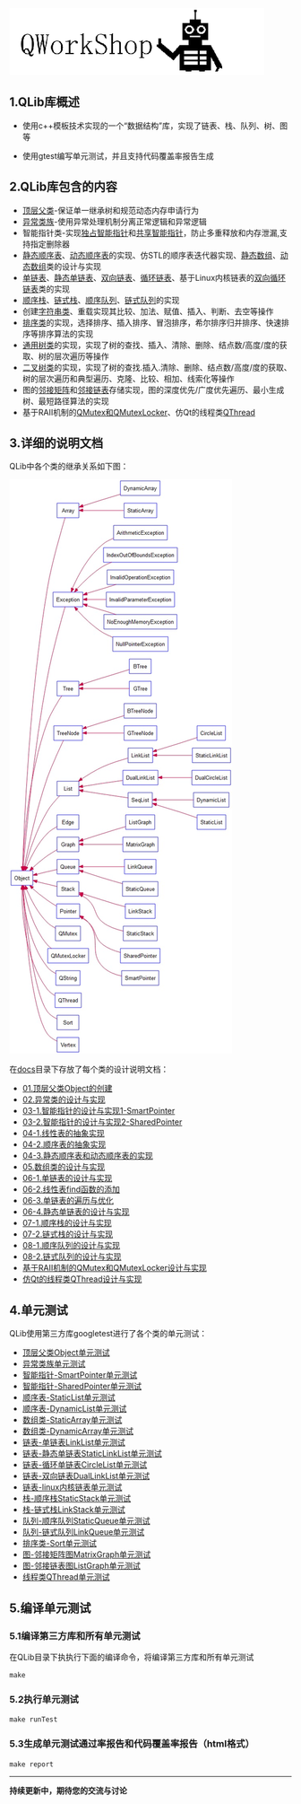 ![QWorkShop](./docs/00_README/pic/QWorkShop.png)

## 1.QLib库概述

-   使用c++模板技术实现的一个“数据结构”库，实现了链表、栈、队列、树、图等

-   使用gtest编写单元测试，并且支持代码覆盖率报告生成


## 2.QLib库包含的内容

- [顶层父类](./QLib/Object.h)-保证单一继承树和规范动态内存申请行为
- [异常类族](./QLib/Exception.h)-使用异常处理机制分离正常逻辑和异常逻辑
- 智能指针类-实现[独占智能指针](./QLib/SmartPointer.h)和[共享智能指针](./QLib/SharedPointer.h)，防止多重释放和内存泄漏,支持指定删除器
- [静态顺序表](./QLib/StaticList.h)、[动态顺序表](./QLib/DynamicList.h)的实现、仿STL的顺序表迭代器实现、[静态数组](./QLib/StaticArray.h)、[动态数组](./QLib/DynamicArray.h)类的设计与实现
- [单链表](./QLib/LinkList.h)、[静态单链表](./QLib/StaticLinkList.h)、[双向链表](./QLib/DualLinkList.h)、[循环链表](./QLib/CircleList.h)、基于Linux内核链表的[双向循环链表](./QLib/DualCircleList.h)类的实现
- [顺序栈](./QLib/StaticStack.h)、[链式栈](./QLib/LinkStack.h)、[顺序队列](./QLib/StaticQueue.h)、[链式队列](./QLib/LinkQueue.h)的实现
- 创建[字符串类](./QLib/QString.h)、重载实现其比较、加法、赋值、插入、判断、去空等操作
- [排序类](./QLib/Sort.h)的实现，选择排序、插入排序、冒泡排序，希尔排序归并排序、快速排序等排序算法的实现
- [通用树类](./QLib/GTree.h)的实现，实现了树的查找、插入、清除、删除、结点数/高度/度的获取、树的层次遍历等操作
- [二叉树类](./QLib/BTree.h)的实现，实现了树的查找.插入.清除、删除、结点数/高度/度的获取、树的层次遍历和典型遍历、克隆、比较、相加、线索化等操作
- 图的[邻接矩阵](./QLib/MatrixGraph.h)和[邻接链表](./QLib/ListGraph.h)存储实现，图的深度优先/广度优先遍历、最小生成树、最短路径算法的实现
- 基于RAII机制的[QMutex和QMutexLocker](./QLib/QMutex.h)、仿Qt的线程类[QThread](./QLib/QThread.h)

## 3.详细的说明文档

QLib中各个类的继承关系如下图：

![uml](./docs/00_README/pic/uml.jpg)

在[docs](./docs)目录下存放了每个类的设计说明文档：

- [01.顶层父类Object的创建](./docs/01_顶层父类Object/01.顶层父类Object的创建.md)
- [02.异常类的设计与实现](./docs/02_异常类的设计与实现/02.异常类的设计与实现.md)
- [03-1.智能指针的设计与实现1-SmartPointer](./docs/03_智能指针的设计与实现/03.智能指针的设计与实现1-SmartPointer.md)
- [03-2.智能指针的设计与实现2-SharedPointer](./docs/03_智能指针的设计与实现/03.智能指针的设计与实现2-SharedPointer.md)
- [04-1.线性表的抽象实现](./docs/04_顺序表/04-1.线性表的抽象实现.md)
- [04-2.顺序表的抽象实现](./docs/04_顺序表/04_2顺序表的抽象实现/04-2.顺序表的抽象实现.md)
- [04-3.静态顺序表和动态顺序表的实现](./docs/04_顺序表/04_3静态顺序表和动态顺序表/04-3.静态顺序表和动态顺序表.md)
- [05.数组类的设计与实现](./docs/05_数组类的设计与实现/05.数组类的设计与实现.md)
- [06-1.单链表的设计与实现](./docs/06_链表/06_1单链表的设计与实现/06-1.单链表的设计与实现.md)
- [06-2.线性表find函数的添加](./docs/06_链表/06_2线性表find函数的添加/06-2.线性表find函数的添加.md)
- [06-3.单链表的遍历与优化](./docs/06_链表/06_3单链表的遍历与优化/06-3.单链表的遍历与优化.md)
- [06-4.静态单链表的设计与实现](./docs/06_链表/06_4静态单链表的设计与实现/06-4.静态单链表的设计与实现.md)
- [07-1.顺序栈的设计与实现](./docs/07_栈/07_1顺序栈的设计与实现/07-1.顺序栈的设计与实现.md)
- [07-2.链式栈的设计与实现](./docs/07_栈/07_2链式栈的设计与实现/07-2.链式栈的设计与实现.md)
- [08-1.顺序队列的设计与实现](./docs/08_队列/08_1顺序队列的设计与实现/08-1.顺序队列的设计与实现.md)
- [08-2.链式队列的设计与实现](./docs/08_队列/08_2链式队列的设计与实现/08-2.链式队列的设计与实现.md)
- [基于RAII机制的QMutex和QMutexLocker设计与实现](./docs/QMutex和QMutexLocker设计与实现/基于RAII机制的QMutex和QMutexLocker设计与实现.md)
- [仿Qt的线程类QThread设计与实现](./docs/QThread线程类的设计与实现/QThread线程类的设计与实现.md)

## 4.单元测试

QLib使用第三方库googletest进行了各个类的单元测试：

- [顶层父类Object单元测试](./test/testObject.h)
- [异常类族单元测试](./test/testException.h)
- [智能指针-SmartPointer单元测试](./test/testSmartPointer.h)
- [智能指针-SharedPointer单元测试](./test/testSharedPointer.h)
- [顺序表-StaticList单元测试](./test/testStaticList.h)
- [顺序表-DynamicList单元测试](./test/testDynamicList.h)
- [数组类-StaticArray单元测试](./test/testStaticArray.h)
- [数组类-DynamicArray单元测试](./test/testDynamicArray.h)
- [链表-单链表LinkList单元测试](./test/testLinkList.h)
- [链表-静态单链表StaticLinkList单元测试](./test/testStaticLinkList.h)
- [链表-循环单链表CircleList单元测试](./test/testCircleList.h)
- [链表-双向链表DualLinkList单元测试](./test/testDualLinkList.h)
- [链表-linux内核链表单元测试](./test/testLinuxList.h)
- [栈-顺序栈StaticStack单元测试](./test/testStaticStack.h)
- [栈-链式栈LinkStack单元测试](./test/testLinkStack.h)
- [队列-顺序队列StaticQueue单元测试](./test/testStaticQueue.h)
- [队列-链式队列LinkQueue单元测试](./test/testLinkQueue.h)
- [排序类-Sort单元测试](./test/testSort.h)
- [图-邻接矩阵图MatrixGraph单元测试](./test/testMatrixGraph.h)
- [图-邻接链表图ListGraph单元测试](./test/testListGraph.h)
- [线程类QThread单元测试](./test/testQThread.h)

## 5.编译单元测试

### 5.1编译第三方库和所有单元测试

在QLib目录下执执行下面的编译命令，将编译第三方库和所有单元测试

```shell
make
```

### 5.2执行单元测试

```shell
make runTest
```

### 5.3生成单元测试通过率报告和代码覆盖率报告（html格式）

```shell
make report
```


------

**持续更新中，期待您的交流与讨论**

